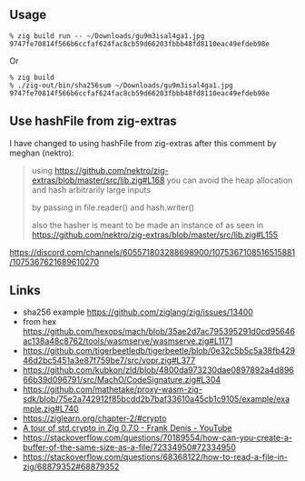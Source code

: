 ## Usage

```shell
% zig build run -- ~/Downloads/gu9m3isal4ga1.jpg
9747fe70814f566b6ccfaf624fac8cb59d66203fbbb48fd8110eac49efdeb98e
```

Or

```shell
% zig build
% ./zig-out/bin/sha256sum ~/Downloads/gu9m3isal4ga1.jpg
9747fe70814f566b6ccfaf624fac8cb59d66203fbbb48fd8110eac49efdeb98e
```

## Use hashFile from zig-extras

I have changed to using hashFile from zig-extras after this comment by meghan (nektro):

>using https://github.com/nektro/zig-extras/blob/master/src/lib.zig#L168 you can avoid the heap allocation and hash arbitrarily large inputs
>
>by passing in file.reader() and hash.writer()
>
>also the hasher is meant to be made an instance of as seen in https://github.com/nektro/zig-extras/blob/master/src/lib.zig#L155

https://discord.com/channels/605571803288698900/1075367108516515881/1075367621689610270

## Links

- sha256 example https://github.com/ziglang/zig/issues/13400
- from hex https://github.com/hexops/mach/blob/35ae2d7ac795395291d0cd95646ac138a48c8762/tools/wasmserve/wasmserve.zig#L1171
- https://github.com/tigerbeetledb/tigerbeetle/blob/0e32c5b5c5a38fb42946d2bc5451a3e87f759be7/src/vopr.zig#L377
- https://github.com/kubkon/zld/blob/4800da973230dae0897892a4d89666b39d096791/src/MachO/CodeSignature.zig#L304
- https://github.com/mathetake/proxy-wasm-zig-sdk/blob/75e2a742912f85bcdd2b7baf33610a45cb1c9105/example/example.zig#L740
- https://ziglearn.org/chapter-2/#crypto
- [A tour of std.crypto in Zig 0.7.0 - Frank Denis - YouTube](https://www.youtube.com/watch?v=9t6Y7KoCvyk)
- https://stackoverflow.com/questions/70189554/how-can-you-create-a-buffer-of-the-same-size-as-a-file/72334950#72334950
- https://stackoverflow.com/questions/68368122/how-to-read-a-file-in-zig/68879352#68879352
